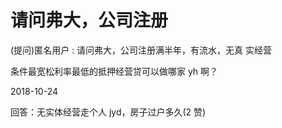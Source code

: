 # 请问弗大，公司注册

(提问)匿名用户 : 请问弗大，公司注册满半年，有流水，无真 实经营

条件最宽松利率最低的抵押经营贷可以做哪家 yh 啊？

2018-10-24

回答：无实体经营走个人 jyd，房子过户多久(2 赞)